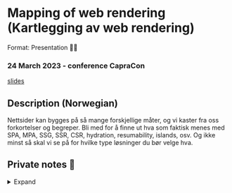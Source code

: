 # Mapping of web rendering (Kartlegging av web rendering)
Format: Presentation 👨‍🏫

### 24 March 2023 - conference CapraCon
[slides](https://gaute-talks.netlify.app/mapping-of-web-rendering/index.html)  

## Description (Norwegian)
Nettsider kan bygges på så mange forskjellige måter, og vi kaster fra oss forkortelser og begreper. Bli med for å finne ut hva som faktisk menes med SPA, MPA, SSG, SSR, CSR, hydration, resumability, islands, osv. Og ikke minst så skal vi se på for hvilke type løsninger du bør velge hva.

## Private notes 🤫
<details>
  <summary>Expand</summary>

  - Første nettside i 1991
  - CSS 1996
  - Men siden har det kommet utrolige mange måter å lage nettsider på og nå kastes det ut forkortelser og buzzwords i hytt og pine, men med dette foredraget skal vi få en oversikt over dette.
  - Det foregår et skift fra statisk innhold til dynamisk data, welcome PHP, ruby on rails, Thymeleaf, osv.
  - Men vi ønsker også en dynamisk nettside og ikke kun dynamisk data. Enter JQuery.
  - Dritt å maintaine dobbel mengde med kode i forskjellig språk, enter <div id="app"></div> med rammeverk.
  - SPA, MPA, CSR, SSR
  - SPA som bare blir større og større
  - Så de siste par årene og årene framover nå står vi i en bølge med mange måter å gjøre ting på, uten å kanskje helt ha landet på en fasit.
  - Men en viktig forskjell er at det nå har kommet rammeverk som lar deg rendre både på serveren og klienten med samme kode

</details>
